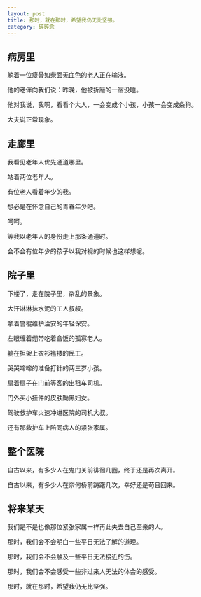 ```yaml
---
layout: post
title: 那时，就在那时，希望我仍无比坚强。
category: 碎碎念
---
```


## 病房里

  躺着一位瘦骨如柴面无血色的老人正在输液。
  
  他的老伴向我们说：昨晚，他被折磨的一宿没睡。
  
  他对我说，我啊，看看个大人，一会变成个小孩，小孩一会变成条狗。
  
  大夫说正常现象。
  
  
## 走廊里

  我看见老年人优先通道哪里。
  
  站着两位老年人。
  
  有位老人看着年少的我。
  
  想必是在怀念自己的青春年少吧。
  
  呵呵。
  
  等我以老年人的身份走上那条通道时。
  
  会不会有位年少的孩子以我对视的时候也这样想呢。
  
## 院子里

  下楼了，走在院子里，杂乱的景象。
  
  大汗淋淋抹水泥的工人叔叔。
  
  拿着警棍维护治安的年轻保安。
  
  左眼缠着绷带吃着盒饭的孤寡老人。
  
  躺在担架上衣衫褴褛的民工。
  
  哭哭啼啼的准备打针的两三岁小孩。
  
  扇着扇子在门前等客的出租车司机。
  
  门外买小挂件的皮肤黝黑妇女。
  
  驾驶救护车火速冲进医院的司机大叔。
  
  还有那救护车上陪同病人的紧张家属。
  
## 整个医院

  自古以来，有多少人在鬼门关前徘徊几圈，终于还是再次离开。
  
  自古以来，有多少人在奈何桥前踌躇几次，幸好还是苟且回来。
  
  
## 将来某天

  我们是不是也像那位紧张家属一样再此失去自己至亲的人。
  
  那时，我们会不会明白一些平日无法了解的道理。
  
  那时，我们会不会触及一些平日无法接近的伤。
  
  那时，我们会不会感受一些非过来人无法的体会的感受。
  
  那时，就在那时，希望我仍无比坚强。

